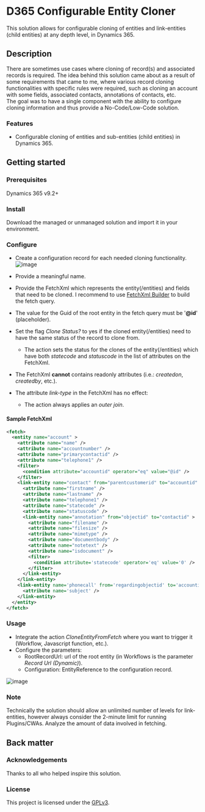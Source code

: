 <html><head><meta name="google-site-verification" content="JIF8wy9w0Zmoii2rCMTTfE0b7a_ksCyFCdAUIqgutYA"/></head></html>

# D365 Configurable Entity Cloner

This solution allows for configurable cloning of entities and link-entities (child entities) at any depth level, in Dynamics 365.


## Description

There are sometimes use cases where cloning of record(s) and associated records is required.
The idea behind this solution came about as a result of some requirements that came to me, where various record cloning functionalities with specific rules were required, such as cloning an account with some fields, associated contacts, annotations of contacts, etc.
<br/> The goal was to have a single component with the ability to configure cloning information and thus provide a No-Code/Low-Code solution.


### Features

- Configurable cloning of entities and sub-entities (child entities) in Dynamics 365.

## Getting started

### Prerequisites

Dynamics 365 v9.2+

### Install

Download the managed or unmanaged solution and import it in your environment.

### Configure

- Create a configuration record for each needed cloning functionality.
![image](https://user-images.githubusercontent.com/34159960/208450207-1b69370c-6243-4deb-b04f-d8dfd26b4524.png)

  
- Provide a meaningful name.
- Provide the FetchXml which represents the entity(/entities) and fields that need to be cloned. I recommend to use [FetchXml Builder](https://www.xrmtoolbox.com/plugins/Cinteros.Xrm.FetchXmlBuilder) to build the fetch query.
- The value for the Guid of the root entity in the fetch query must be '<b>@id</b>' (placeholder).
- Set the flag <i>Clone Status?</i> to yes if the cloned entity(/entities) need to have the same status of the record to clone from.
    - The action sets the status for the clones of the entity(/entities) which have both <i>statecode</i> and <i>statuscode</i> in the list of attributes on the FetchXml.
- The FetchXml <b>cannot</b> contains readonly attributes (i.e.: <i>createdon</i>, <i>createdby</i>, etc.).
- The attribute <i>link-type</i> in the FetchXml has no effect:
  - The action always applies an <i>outer join</i>.
 
#### Sample FetchXml
~~~ xml
<fetch>
  <entity name="account" >
    <attribute name="name" />
    <attribute name="accountnumber" />
    <attribute name="primarycontactid" />
    <attribute name="telephone1" />
    <filter>
      <condition attribute="accountid" operator="eq" value="@id" />
    </filter>
    <link-entity name="contact" from="parentcustomerid" to="accountid" >
      <attribute name="firstname" />
      <attribute name="lastname" />
      <attribute name="telephone1" />
      <attribute name="statecode" />
      <attribute name="statuscode" />
      <link-entity name="annotation" from="objectid" to="contactid" >
        <attribute name="filename" />
        <attribute name="filesize" />
        <attribute name="mimetype" />
        <attribute name="documentbody" />
        <attribute name="notetext" />
        <attribute name="isdocument" />
        <filter>
          <condition attribute='statecode' operator='eq' value='0' />
        </filter>
      </link-entity>
    </link-entity>
    <link-entity name='phonecall' from='regardingobjectid' to='accountid' >
      <attribute name='subject' />
    </link-entity>
  </entity>
</fetch>
~~~

### Usage

- Integrate the action <i>CloneEntityFromFetch</i> where you want to trigger it (Workflow, Javascript function, etc.).
- Configure the parameters:
    - RootRecordUrl: url of the root entity (in Workflows is the parameter <i>Record Url (Dynamic)</i>).
    - Configuration: EntityReference to the configuration record.

![image](https://user-images.githubusercontent.com/34159960/207928348-7b96b22c-001c-4874-b995-5bae46bff558.png)


### Note

Technically the solution should allow an unlimited number of levels for link-entities, however always consider the 2-minute limit for running Plugins/CWAs. Analyze the amount of data involved in fetching.


## Back matter

### Acknowledgements

Thanks to all who helped inspire this solution.

### License

This project is licensed under the [GPLv3](https://www.gnu.org/licenses/gpl-3.0.html).
